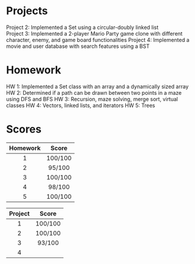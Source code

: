 # Projects
Project 2: Implemented a Set using a circular-doubly linked list
<br>
Project 3: Implemented a 2-player Mario Party game clone with different character, enemy, and game board functionalities
Project 4: Implemented a movie and user database with search features using a BST

# Homework
HW 1: Implemented a Set class with an array and a dynamically sized array
HW 2: Determined if a path can be drawn between two points in a maze using DFS and BFS
HW 3: Recursion, maze solving, merge sort, virtual classes
HW 4: Vectors, linked lists, and iterators
HW 5: Trees

# Scores
| Homework | Score   |
| :---: | :---: |
| 1  |100/100|
| 2  |95/100|
| 3  |100/100|
| 4  |98/100|
| 5  |100/100|

| Project   | Score   |
| :---: | :---: |
| 1  |100/100|
| 2  |100/100|
| 3  |93/100|
| 4  |    |

